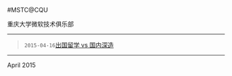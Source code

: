 #MSTC@CQU



重庆大学微软技术俱乐部 

***
>  
>`2015-04-16`[出国留学 vs 国内深造](event/150416-wfm.html)   
> 
  

***
  

April 2015

